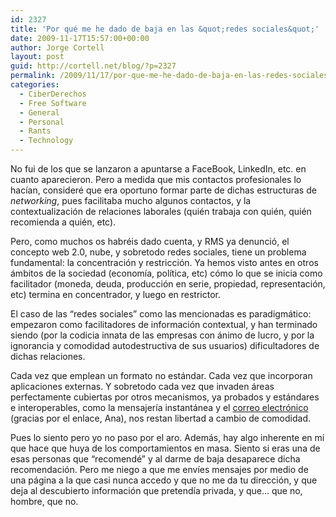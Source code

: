 ```yaml
---
id: 2327
title: 'Por qué me he dado de baja en las &quot;redes sociales&quot;'
date: 2009-11-17T15:57:00+00:00
author: Jorge Cortell
layout: post
guid: http://cortell.net/blog/?p=2327
permalink: /2009/11/17/por-que-me-he-dado-de-baja-en-las-redes-sociales/
categories:
  - CiberDerechos
  - Free Software
  - General
  - Personal
  - Rants
  - Technology
---
```

No fui de los que se lanzaron a apuntarse a FaceBook, LinkedIn, etc. en cuanto aparecieron. Pero a medida que mis contactos profesionales lo hacían, consideré que era oportuno formar parte de dichas estructuras de _networking_, pues facilitaba mucho algunos contactos, y la contextualización de relaciones laborales (quién trabaja con quién, quién recomienda a quién, etc).

Pero, como muchos os habréis dado cuenta, y RMS ya denunció, el concepto web 2.0, nube, y sobretodo redes sociales, tiene un problema fundamental: la concentración y restricción. Ya hemos visto antes en otros ámbitos de la sociedad (economía, política, etc) cómo lo que se inicia como facilitador (moneda, deuda, producción en serie, propiedad, representación, etc) termina en concentrador, y luego en restrictor.

El caso de las &#8220;redes sociales&#8221; como las mencionadas es paradigmático: empezaron como facilitadores de información contextual, y han terminado siendo (por la codicia innata de las empresas con ánimo de lucro, y por la ignorancia y comodidad autodestructiva de sus usuarios) dificultadores de dichas relaciones.

Cada vez que emplean un formato no estándar. Cada vez que incorporan aplicaciones externas. Y sobretodo cada vez que invaden áreas perfectamente cubiertas por otros mecanismos, ya probados y estándares e interoperables, como la mensajería instantánea y el <a title="http://www.muyinteresante.es/index.php/tecno/24-tecno/8280-el-correo-electronico-qtiemblaq-ante-twitter" href="http://www.muyinteresante.es/index.php/tecno/24-tecno/8280-el-correo-electronico-qtiemblaq-ante-twitter" target="_blank">correo electrónico</a> (gracias por el enlace, Ana), nos restan libertad a cambio de comodidad.

Pues lo siento pero yo no paso por el aro. Además, hay algo inherente en mí que hace que huya de los comportamientos en masa. Siento si eras una de esas personas que &#8220;recomendé&#8221; y al darme de baja desaparece dicha recomendación. Pero me niego a que me envíes mensajes por medio de una página a la que casi nunca accedo y que no me da tu dirección, y que deja al descubierto información que pretendía privada, y que&#8230; que no, hombre, que no.